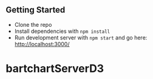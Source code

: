 ## Getting Started

* Clone the repo
* Install dependencies with `npm install`
* Run development server with `npm start` and go here:
[http://localhost:3000/](http://localhost:3000/)
# bartchartServerD3
